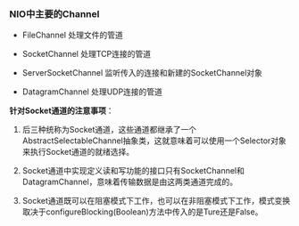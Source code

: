 ### NIO中主要的Channel

* FileChannel 处理文件的管道

* SocketChannel 处理TCP连接的管道

* ServerSocketChannel 监听传入的连接和新建的SocketChannel对象

* DatagramChannel 处理UDP连接的管道

**针对Socket通道的注意事项**：

1. 后三种统称为Socket通道，这些通道都继承了一个AbstractSelectableChannel抽象类，这就意味着可以使用一个Selector对象来执行Socket通道的就绪选择。

2. Socket通道中实现定义读和写功能的接口只有SocketChannel和DatagramChannel，意味着传输数据是由这两类通道完成的。

3. Socket通道既可以在阻塞模式下工作，也可以在非阻塞模式下工作，模式变换取决于configureBlocking(Boolean)方法中传入的是Ture还是False。